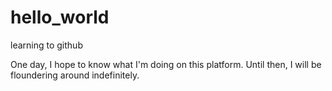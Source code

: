 # hello_world
learning to github

One day, I hope to know what I'm doing on this platform.
Until then, I will be floundering around indefinitely. 
